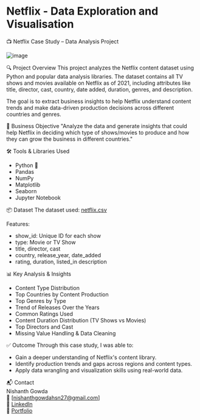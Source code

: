 # Netflix - Data Exploration and Visualisation

📺 Netflix Case Study – Data Analysis Project

![image](https://github.com/user-attachments/assets/1bc8298a-a119-4ba1-a107-a31f03bc6e94)


🔍 Project Overview
This project analyzes the Netflix content dataset using Python and popular data analysis libraries. The dataset contains all TV shows and movies available on Netflix as of 2021, including attributes like title, director, cast, country, date added, duration, genres, and description.

The goal is to extract business insights to help Netflix understand content trends and make data-driven production decisions across different countries and genres.

🎯 Business Objective
"Analyze the data and generate insights that could help Netflix in deciding which type of shows/movies to produce and how they can grow the business in different countries."

🛠️ Tools & Libraries Used
  - Python 🐍 
  - Pandas 
  - NumPy 
  - Matplotlib 
  - Seaborn 
  - Jupyter Notebook

📦 Dataset
The dataset used: [netflix.csv](https://www.kaggle.com/shivamb/netflix-shows)

 Features:
 - show_id: Unique ID for each show 
 - type: Movie or TV Show 
 - title, director, cast 
 - country, release_year, date_added 
 - rating, duration, listed_in
 description

📊 Key Analysis & Insights
 - Content Type Distribution 
 - Top Countries by Content Production 
 - Top Genres by Type 
 - Trend of Releases Over the Years 
 - Common Ratings Used 
 - Content Duration Distribution (TV Shows vs Movies) 
 - Top Directors and Cast 
 - Missing Value Handling & Data Cleaning

✅ Outcome
Through this case study, I was able to:
 - Gain a deeper understanding of Netflix's content library.
 - Identify production trends and gaps across regions and content types.
 - Apply data wrangling and visualization skills using real-world data.

📬 Contact  
 Nishanth Gowda  
  📧 [nishanthgowdahsn27@gmail.com]  
  🔗 [LinkedIn](https://www.linkedin.com/in/nishanth-gowda-hassan/)  
  📂 [Portfolio](https://nigowda.github.io/nishanth-s_portfolio/)  

